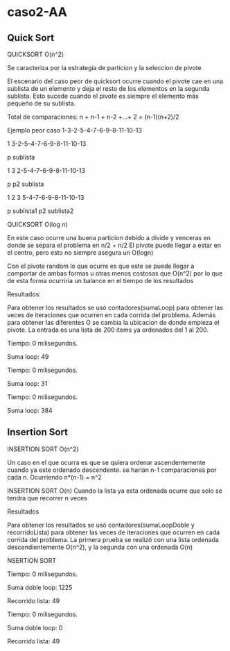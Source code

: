 # caso2-AA

Quick Sort
------------------------------------------------------------------------------------------------------------------

 QUICKSORT O(n^2)
 
Se caracteriza por la estrategia de particion y la seleccion de pivote

El escenario del caso peor de quicksort ocurre cuando el pivote cae en una sublista de un elemento y
deja el resto de los elementos en la segunda sublista. Esto sucede cuando el pivote es siempre el elemento
más pequeño de su sublista.

Total de comparaciones:
n + n-1 + n-2 +...+ 2 = (n-1)(n+2)/2 

Ejemplo peor caso
1-3-2-5-4-7-6-9-8-11-10-13

1   3-2-5-4-7-6-9-8-11-10-13

p         sublista

1  3        2-5-4-7-6-9-8-11-10-13

p  p2            sublista

1           2           3         5-4-7-6-9-8-11-10-13

p       sublista1       p2            sublista2


QUICKSORT O(log n)

En este caso ocurre una buena particion debido a divide y venceras en donde se separa el problema en n/2 + n/2
El pivote puede llegar a estar en el centro, pero esto no siempre asegura un O(logn)


Con el pivote random lo que ocurre es que este se puede llegar a comportar de ambas formas u otras menos costosas que O(n^2)
por lo que de esta forma ocurriria un balance en el tiempo de los resultados

Resultados:

Para obtener los resultados se usó contadores(sumaLoop) para obtener las veces de iteraciones que ocurren en cada corrida del
problema. Además para obtener las diferentes O se cambia la ubicacion de donde empieza el pivote. La entrada es una lista de 200
items ya ordenados del 1 al 200.

Tiempo: 0 milisegundos.

Suma loop: 49

Tiempo: 0 milisegundos.

Suma loop: 31

Tiempo: 0 milisegundos.

Suma loop: 384

Insertion Sort
------------------------------------------------------------------------------------------------------------------------------

INSERTION SORT O(n^2)

Un caso en el que ocurra es que se quiera ordenar ascendentemente 
cuando ya este ordenado descendente. se harian n-1 comparaciones por cada n.
Ocurriendo n*(n-1) = n^2 

INSERTION SORT O(n)
Cuando la lista ya esta ordenada ocurre que  solo se tendra que recorrer n veces

Resultados

Para obtener los resultados se usó contadores(sumaLoopDoble y recorridoLista) para obtener las veces de iteraciones que ocurren 
en cada corrida del problema. La primera prueba se realizó con una lista ordenada descendientemente O(n^2), y la segunda con una ordenada O(n)

NSERTION SORT

Tiempo: 0 milisegundos.

Suma doble loop: 1225

Recorrido lista: 49

Tiempo: 0 milisegundos.

Suma doble loop: 0

Recorrido lista: 49

